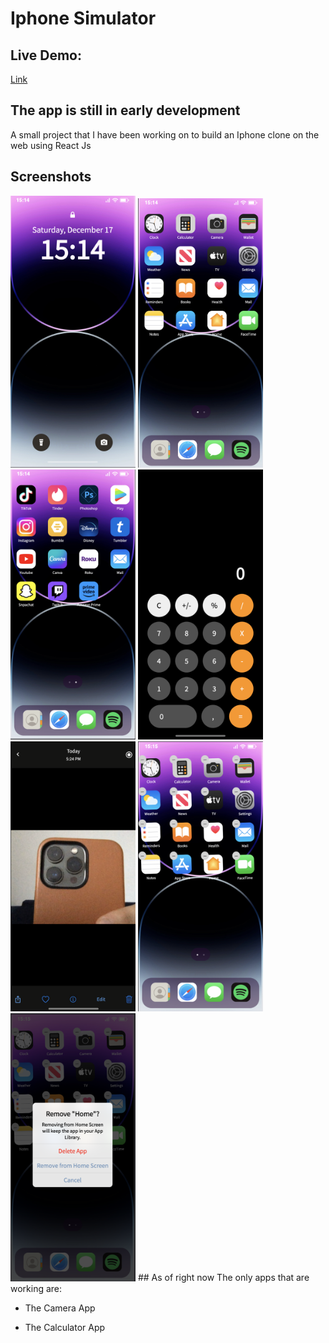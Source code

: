 # Iphone Simulator

## Live Demo:

[Link](https://iphonesimulator.netlify.app/)

## The app is still in early development

A small project that I have been working on to build an Iphone clone on the web using React Js

## Screenshots

<img src="./src/assets/screenshot/1.png" width="200" />
<img src="./src/assets/screenshot/2.png" width="200" />
<img src="./src/assets/screenshot/3.png" width="200" />
<img src="./src/assets/screenshot/4.png" width="200" />
<img src="./src/assets/screenshot/5.png" width="200" />
<img src="./src/assets/screenshot/6.png" width="200" />
<img src="./src/assets/screenshot/7.png" width="200" />
## As of right now The only apps that are working are:

- The Camera App

- The Calculator App
